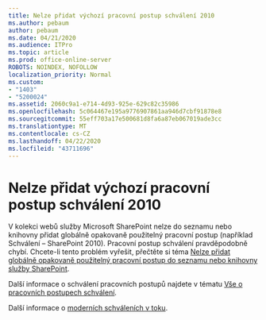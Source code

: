 ```yaml
---
title: Nelze přidat výchozí pracovní postup schválení 2010
ms.author: pebaum
author: pebaum
ms.date: 04/21/2020
ms.audience: ITPro
ms.topic: article
ms.prod: office-online-server
ROBOTS: NOINDEX, NOFOLLOW
localization_priority: Normal
ms.custom:
- "1403"
- "5200024"
ms.assetid: 2060c9a1-e714-4d93-925e-629c82c35986
ms.openlocfilehash: 5c064467e195a9776907861aa946d7cbf91878e8
ms.sourcegitcommit: 55eff703a17e500681d8fa6a87eb067019ade3cc
ms.translationtype: MT
ms.contentlocale: cs-CZ
ms.lasthandoff: 04/22/2020
ms.locfileid: "43711696"
---
```

# <a name="cant-add-default-2010-approval-workflow"></a>Nelze přidat výchozí pracovní postup schválení 2010

V kolekci webů služby Microsoft SharePoint nelze do seznamu nebo knihovny přidat globálně opakovaně použitelný pracovní postup (například Schválení – SharePoint 2010). Pracovní postup schválení pravděpodobně chybí. Chcete-li tento problém vyřešit, přečtěte si téma [Nelze přidat globálně opakovaně použitelný pracovní postup do seznamu nebo knihovny služby SharePoint](https://support.microsoft.com/help/4467263/sharepoint-designer-2013-shows-empty-wfpub-library).

Další informace o schválení pracovních postupů najdete v tématu [Vše o pracovních postupech schválení](https://support.office.com/article/All-about-Approval-workflows-078C5A89-821F-44A9-9530-40BB34F9F742). 
 
Další informace o [moderních schváleních v toku](https://flow.microsoft.com/blog/introducing-modern-approvals). 
  